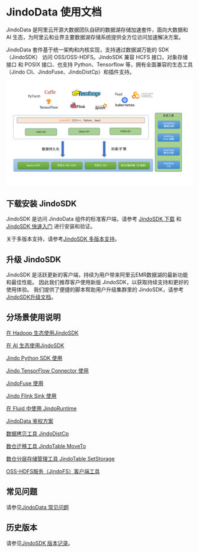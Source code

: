 # JindoData 使用文档

JindoData 是阿里云开源大数据团队自研的数据湖存储加速套件，面向大数据和 AI 生态，为阿里云和业界主要数据湖存储系统提供全方位访问加速解决方案。

JindoData 套件基于统一架构和内核实现，支持通过数据湖万能的 SDK（JindoSDK） 访问 OSS/OSS-HDFS。JindoSDK 兼容 HCFS 接口，对象存储接口 和 POSIX 接口、也支持 Python、Tensorflow 等，拥有全面兼容的生态工具（Jindo Cli、JindoFuse、JindoDistCp）和插件支持。

![JindoData](image/jindodata-arch.png)

## 下载安装 JindoSDK

JindoSDK 是访问 JindoData 组件的标准客户端，请参考 [JindoSDK 下载](jindosdk/jindosdk_download.md) 和
[JindoSDK 快速入门](jindosdk/jindosdk_quickstart.md) 进行安装和验证。

关于多版本支持，请参考[JindoSDK 多版本支持](jindosdk/jindosdk_deployment_multi_platform.md)。

## 升级 JindoSDK

JindoSDK 是活跃更新的客户端，持续为用户带来阿里云EMR数据湖的最新功能和最佳性能。
因此我们推荐客户使用新版 JindoSDK，以获取持续支持和更好的使用体验。
我们提供了便捷的脚本帮助用户升级集群里的 JindoSDK，请参考 [JindoSDK升级文档](upgrade/emr2_upgrade_jindosdk.md)。

## 分场景使用说明

[在 Hadoop 生态使用JindoSDK](jindosdk/jindosdk_deployment_hadoop.md)

[在 AI 生态使用JindoSDK](jindosdk/jindosdk_deployment_ai.md)

[Jindo Python SDK 使用](jindosdk/python/pyjindo_quickstart.md)

[Jindo TensorFlow Connector 使用](jindosdk/tensorflow/jindosdk_on_tensorflow.md)

[JindoFuse 使用](jindofuse/jindofuse_quickstart.md)

[Jindo Flink Sink 使用](jindosdk/flink/jindosdk_on_flink.md)

[在 Fluid 中使用 JindoRuntime](fluid-jindoruntime/jindo_fluid_overview.md)

[JindoData 鉴权方案](jindoauth/jindoauth_emr-next_kerberos.md)

[数据拷贝工具 JindoDistCp](jindotools/jindodistcp_quickstart.md)

[数仓迁移工具 JindoTable MoveTo](jindotools/jindotable_moveto.md)

[数仓分层存储管理工具 JindoTable SetStorage](jindotools/jindotable_set_storage_class.md)

[OSS-HDFS服务（JindoFS）客户端工具](jindofs/jindofs_client_tools.md)

## 常见问题

请参见[JindoData 常见问题](faq.md)

## 历史版本

请参见[JindoSDK 版本记录](releases.md)。

